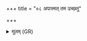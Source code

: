 +++
title = "०८ अपास्मत् तम उच्छतु"

+++
<details><summary>मूलम् (GR)</summary>

अपास्मत् तम उच्छतु +++(Bhatt. apāsma(t))+++  
नीलं पिशङ्गम् उत लोहितं यत् ।  
निर्दहनीं पृषातकीम्  
अस्मिन् तां स्थाणाव् अध्य् आ सृजामि ॥
</details>